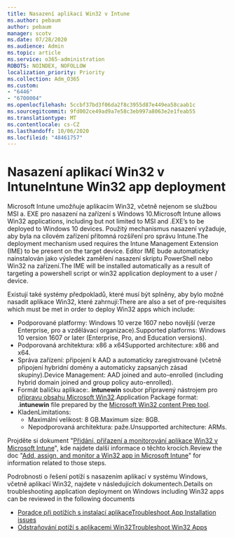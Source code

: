 ```yaml
---
title: Nasazení aplikací Win32 v Intune
ms.author: pebaum
author: pebaum
manager: scotv
ms.date: 07/28/2020
ms.audience: Admin
ms.topic: article
ms.service: o365-administration
ROBOTS: NOINDEX, NOFOLLOW
localization_priority: Priority
ms.collection: Adm_O365
ms.custom:
- "6446"
- "6700004"
ms.openlocfilehash: 5ccbf37bd3f06da2f8c3955d87e449ea58caab1c
ms.sourcegitcommit: 9fd002ce49ad9a7e58c3eb997a8063e2e1feab55
ms.translationtype: MT
ms.contentlocale: cs-CZ
ms.lasthandoff: 10/06/2020
ms.locfileid: "48461757"
---
```

# <a name="intune-win32-app-deployment"></a><span data-ttu-id="8fd8d-102">Nasazení aplikací Win32 v Intune</span><span class="sxs-lookup"><span data-stu-id="8fd8d-102">Intune Win32 app deployment</span></span>

<span data-ttu-id="8fd8d-103">Microsoft Intune umožňuje aplikacím Win32, včetně nejenom se službou MSI a. EXE pro nasazení na zařízení s Windows 10.</span><span class="sxs-lookup"><span data-stu-id="8fd8d-103">Microsoft Intune allows Win32 applications, including but not limited to MSI and .EXE’s to be deployed to Windows 10 devices.</span></span> <span data-ttu-id="8fd8d-104">Použitý mechanismus nasazení vyžaduje, aby byla na cílovém zařízení přítomná rozšíření pro správu Intune.</span><span class="sxs-lookup"><span data-stu-id="8fd8d-104">The deployment mechanism used requires the Intune Management Extension (IME) to be present on the target device.</span></span> <span data-ttu-id="8fd8d-105">Editor IME bude automaticky nainstalován jako výsledek zaměření nasazení skriptu PowerShell nebo Win32 na zařízení.</span><span class="sxs-lookup"><span data-stu-id="8fd8d-105">The IME will be installed automatically as a result of targeting a powershell script or win32 application deployment to a user / device.</span></span>

<span data-ttu-id="8fd8d-106">Existují také systémy předpokladů, které musí být splněny, aby bylo možné nasadit aplikace Win32, které zahrnují:</span><span class="sxs-lookup"><span data-stu-id="8fd8d-106">There are also a set of pre-requisites which must be met in order to deploy Win32 apps which include:</span></span>

- <span data-ttu-id="8fd8d-107">Podporované platformy: Windows 10 verze 1607 nebo novější (verze Enterprise, pro a vzdělávací organizace).</span><span class="sxs-lookup"><span data-stu-id="8fd8d-107">Supported platforms: Windows 10 version 1607 or later (Enterprise, Pro, and Education versions).</span></span>
- <span data-ttu-id="8fd8d-108">Podporovaná architektura: x86 a x64</span><span class="sxs-lookup"><span data-stu-id="8fd8d-108">Supported architecture: x86 and x64.</span></span>
- <span data-ttu-id="8fd8d-109">Správa zařízení: připojení k AAD a automaticky zaregistrované (včetně připojení hybridní domény a automaticky zapsaných zásad skupiny).</span><span class="sxs-lookup"><span data-stu-id="8fd8d-109">Device Management: AAD joined and auto-enrolled (including hybrid domain joined and group policy auto-enrolled).</span></span>
- <span data-ttu-id="8fd8d-110">Formát balíčku aplikace:. **intunewin**  soubor připravený nástrojem pro [přípravu obsahu Microsoft Win32](https://docs.microsoft.com/mem/intune/apps/apps-win32-prepare).</span><span class="sxs-lookup"><span data-stu-id="8fd8d-110">Application Package format: .**intunewin**  file prepared by the [Microsoft Win32 content Prep tool](https://docs.microsoft.com/mem/intune/apps/apps-win32-prepare).</span></span>
- <span data-ttu-id="8fd8d-111">Kladen</span><span class="sxs-lookup"><span data-stu-id="8fd8d-111">Limitations:</span></span>
    - <span data-ttu-id="8fd8d-112">Maximální velikost: 8 GB.</span><span class="sxs-lookup"><span data-stu-id="8fd8d-112">Maximum size: 8GB.</span></span>
    - <span data-ttu-id="8fd8d-113">Nepodporovaná architektura: paže.</span><span class="sxs-lookup"><span data-stu-id="8fd8d-113">Unsupported architecture: ARMs.</span></span>

<span data-ttu-id="8fd8d-114">Projděte si dokument "[Přidání, přiřazení a monitorování aplikace Win32 v Microsoft Intune](https://docs.microsoft.com/mem/intune/apps/apps-win32-add)", kde najdete další informace o těchto krocích.</span><span class="sxs-lookup"><span data-stu-id="8fd8d-114">Review the doc "[Add, assign, and monitor a Win32 app in Microsoft Intune](https://docs.microsoft.com/mem/intune/apps/apps-win32-add)" for information related to those steps.</span></span>

<span data-ttu-id="8fd8d-115">Podrobnosti o řešení potíží s nasazením aplikací v systému Windows, včetně aplikací Win32, najdete v následujících dokumentech.</span><span class="sxs-lookup"><span data-stu-id="8fd8d-115">Details on troubleshooting application deployment on Windows including Win32 apps can be reviewed in the following documents</span></span>

- [<span data-ttu-id="8fd8d-116">Poradce při potížích s instalací aplikace</span><span class="sxs-lookup"><span data-stu-id="8fd8d-116">Troubleshoot App Installation issues</span></span>](https://docs.microsoft.com/mem/intune/apps/troubleshoot-app-install)  
- [<span data-ttu-id="8fd8d-117">Odstraňování potíží s aplikacemi Win32</span><span class="sxs-lookup"><span data-stu-id="8fd8d-117">Troubleshoot Win32 Apps</span></span>](https://docs.microsoft.com/mem/intune/apps/apps-win32-troubleshoot)